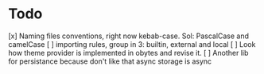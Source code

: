 # Todo

[x] Naming files conventions, right now kebab-case. Sol: PascalCase and camelCase
[ ] importing rules, group in 3: builtin, external and local
[ ] Look how theme provider is implemented in obytes and revise it.
[ ] Another lib for persistance because don't like that async storage is async
